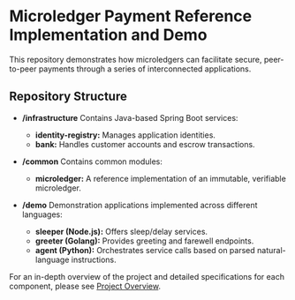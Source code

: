 # Microledger Payment Reference Implementation and Demo

This repository demonstrates how microledgers can facilitate secure, peer-to-peer payments through a series of interconnected applications.

## Repository Structure

- **/infrastructure**
  Contains Java-based Spring Boot services:
  - **identity-registry:** Manages application identities.
  - **bank:** Handles customer accounts and escrow transactions.

- **/common**
  Contains common modules:
  - **microledger:** A reference implementation of an immutable, verifiable microledger.

- **/demo**
  Demonstration applications implemented across different languages:
  - **sleeper (Node.js):** Offers sleep/delay services.
  - **greeter (Golang):** Provides greeting and farewell endpoints.
  - **agent (Python):** Orchestrates service calls based on parsed natural-language instructions.

For an in-depth overview of the project and detailed specifications for each component, please see [Project Overview](/docs/Project-Overview.md).